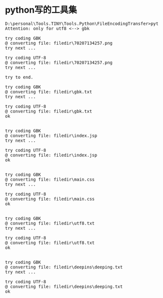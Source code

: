 # python写的工具集
<pre>
D:\personal\Tools.TINY\Tools.Python\FileEncodingTransfer>python coding.py utf8 filedir
Attention: only for utf8 <--> gbk

try coding GBK
@ converting file: filedir\70207134257.png
try next ...

try coding UTF-8
@ converting file: filedir\70207134257.png
try next ...

try to end.

try coding GBK
@ converting file: filedir\gbk.txt
try next ...

try coding UTF-8
@ converting file: filedir\gbk.txt
ok


try coding GBK
@ converting file: filedir\index.jsp
try next ...

try coding UTF-8
@ converting file: filedir\index.jsp
ok


try coding GBK
@ converting file: filedir\main.css
try next ...

try coding UTF-8
@ converting file: filedir\main.css
ok


try coding GBK
@ converting file: filedir\utf8.txt
try next ...

try coding UTF-8
@ converting file: filedir\utf8.txt
ok


try coding GBK
@ converting file: filedir\deepins\deeping.txt
try next ...

try coding UTF-8
@ converting file: filedir\deepins\deeping.txt
ok
</pre>
